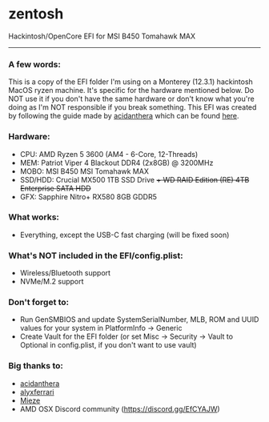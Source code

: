 # zentosh
Hackintosh/OpenCore EFI for MSI B450 Tomahawk MAX
***
### A few words:
This is a copy of the EFI folder I'm using on a Monterey (12.3.1) hackintosh MacOS ryzen machine. It's specific for the hardware mentioned below. Do NOT use it if you don't have the same hardware or don't know what you're doing as I'm NOT responsible if you break something. This EFI was created by following the guide made by [acidanthera](https://github.com/acidanthera) which can be found [here](https://dortania.github.io/getting-started/).
### Hardware:
- CPU: AMD Ryzen 5 3600 (AM4 - 6-Core, 12-Threads)
- MEM: Patriot Viper 4 Blackout DDR4 (2x8GB) @ 3200MHz
- MOBO: MSI B450 MSI Tomahawk MAX 
- SSD/HDD: Crucial MX500 1TB SSD Drive ~~+ WD RAID Edition (RE) 4TB Enterprise SATA HDD~~
- GFX: Sapphire Nitro+ RX580 8GB GDDR5
### What works:
- Everything, except the USB-C fast charging (will be fixed soon)
### What's NOT included in the EFI/config.plist:
- Wireless/Bluetooth support
- NVMe/M.2 support
### Don't forget to:
- Run GenSMBIOS and update SystemSerialNumber, MLB, ROM and UUID values for your system in PlatformInfo -> Generic
- Create Vault for the EFI folder (or set Misc -> Security -> Vault to Optional in config.plist, if you don't want to use vault)
### Big thanks to:
- [acidanthera](https://github.com/acidanthera)
- [alyxferrari](https://github.com/alyxferrari)
- [Mieze](https://github.com/Mieze)
- AMD OSX Discord community (https://discord.gg/EfCYAJW)
